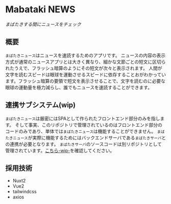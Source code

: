 # Mabataki NEWS
*まばたきする間にニュースをチェック*

## 概要
`まばたきニュース`はニュースを速読するためのアプリです。
ニュースの内容の表示方式が通常のニュースアプリとは大きく異なり、細かな文節ごとの短文に区切られたうえで、フラッシュ暗算のようにその短文が次々と表示されます。
人間が文字を読むスピードは眼球を運動させるスピードに依存することおがわかっています。フラッシュ暗算の要領で短文を表示させることで、文字を読むのに必要な眼球の運動量を極力減らし、誰でもニュースを速読することができます。

## 連携サブシステム(wip)
`まばたきニュース`は厳密にはSPAとして作られたフロントエンド部分のみを指します。
そして事実、このリポジトリで管理されているのはフロントエンド部分のコードのみであり、単体では`まばたきニュース`は機能することができません。
`まばたきニュース`が実際に機能するためにはバックエンドサーバである`まばたきサーバ`との連携が必要となります。
`まばたきサーバ`のソースコードは別リポジトリとして管理されています。[こちら-wip-]()を確認してください。

## 採用技術
- Nuxt2
- Vue2
- tailwindcss
- axios
